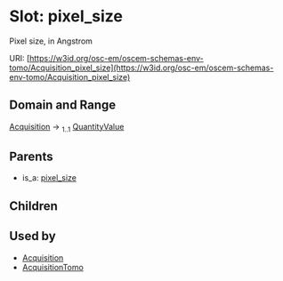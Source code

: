 
# Slot: pixel_size

Pixel size, in Angstrom

URI: [https://w3id.org/osc-em/oscem-schemas-env-tomo/Acquisition_pixel_size](https://w3id.org/osc-em/oscem-schemas-env-tomo/Acquisition_pixel_size)


## Domain and Range

[Acquisition](Acquisition.md) &#8594;  <sub>1..1</sub> [QuantityValue](QuantityValue.md)

## Parents

 *  is_a: [pixel_size](pixel_size.md)

## Children


## Used by

 * [Acquisition](Acquisition.md)
 * [AcquisitionTomo](AcquisitionTomo.md)
